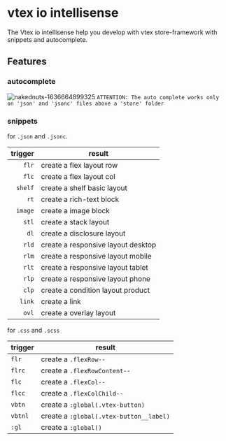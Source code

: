 # vtex io intellisense

The Vtex io intellisense help you develop with vtex store-framework with snippets and autocomplete.

## Features

### autocomplete 

![nakednuts-1636664899325](https://user-images.githubusercontent.com/48053804/141369446-3df45670-6d9b-4f4b-8e96-435518b884d9.gif)
`ATTENTION: The auto complete works only on 'json' and 'jsonc' files above a 'store' folder `

### snippets 

for `.json` and `.jsonc`.

| trigger   | result                             |
| --------: | ---------------------------------- |
| `flr`     | create a flex layout row           |
| `flc`     | create a flex layout col           |
| `shelf`   | create a shelf basic layout        |
| `rt`      | create a rich-text block           |
| `image`   | create a image block               |
| `stl`     | create a stack layout              |
| `dl`      | create a disclosure layout         |
| `rld`     | create a responsive layout desktop |
| `rlm`     | create a responsive layout mobile  |
| `rlt`     | create a responsive layout tablet  |
| `rlp`     | create a responsive layout phone   |
| `clp`     | create a condition layout product  |
| `link`    | create a link                      |
| `ovl`     | create a overlay layout            |

for `.css` and  `.scss`

| trigger |  result                                     |
| ------- | --------------------------------------------|
| `flr`   | create a `.flexRow--`                       |
| `flrc`  | create a `.flexRowContent--`                |
| `flc`   | create a `.flexCol--`                       |
| `flcc`  | create a `.flexColChild--`                  |
| `vbtn`  | create a `:global(.vtex-button)`            |
| `vbtnl` | create a `:global(.vtex-button__label)`     |
| `:gl`   | create a `:global()`                        |

<!-- 

## Requirements

If you have any requirements or dependencies, add a section describing those and how to install and configure them.

## Extension Settings

Include if your extension adds any VS Code settings through the `contributes.configuration` extension point.

For example:

This extension contributes the following settings:

* `myExtension.enable`: enable/disable this extension
* `myExtension.thing`: set to `blah` to do something

## Known Issues

Calling out known issues can help limit users opening duplicate issues against your extension.

## Release Notes

Users appreciate release notes as you update your extension.

### 1.0.0

Initial release of ...

### 1.0.1

Fixed issue #.

### 1.1.0

Added features X, Y, and Z.

-----------------------------------------------------------------------------------------------------------

## Working with Markdown

**Note:** You can author your README using Visual Studio Code.  Here are some useful editor keyboard shortcuts:

* Split the editor (`Cmd+\` on macOS or `Ctrl+\` on Windows and Linux)
* Toggle preview (`Shift+CMD+V` on macOS or `Shift+Ctrl+V` on Windows and Linux)
* Press `Ctrl+Space` (Windows, Linux) or `Cmd+Space` (macOS) to see a list of Markdown snippets

### For more information

* [Visual Studio Code's Markdown Support](http://code.visualstudio.com/docs/languages/markdown)
* [Markdown Syntax Reference](https://help.github.com/articles/markdown-basics/)

**Enjoy!** -->
